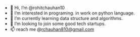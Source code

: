 - 👋 Hi, I’m @rohitchauhan10
- 👀 I’m interested in programing. in work on python language.  
- 🌱 I’m currently learning data structure and algorithms.
- 💞️ I’m looking to join some good tech startups. 
- 📫 reach me @rchauhan810@gmail.com

<!---
rohitchauhan10/rohitchauhan10 is a ✨ special ✨ repository because its `README.md` (this file) appears on your GitHub profile.
You can click the Preview link to take a look at your changes.
--->
